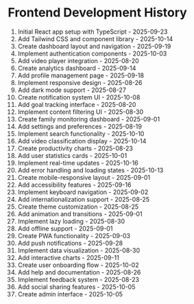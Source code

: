 # Frontend Development History

1. Initial React app setup with TypeScript - 2025-09-23
2. Add Tailwind CSS and component library - 2025-10-14
3. Create dashboard layout and navigation - 2025-09-19
4. Implement authentication components - 2025-10-03
5. Add video player integration - 2025-08-20
6. Create analytics dashboard - 2025-09-14
7. Add profile management page - 2025-09-18
8. Implement responsive design - 2025-08-26
9. Add dark mode support - 2025-08-27
10. Create notification system UI - 2025-10-08
11. Add goal tracking interface - 2025-08-20
12. Implement content filtering UI - 2025-08-30
13. Create family monitoring dashboard - 2025-09-01
14. Add settings and preferences - 2025-08-19
15. Implement search functionality - 2025-10-10
16. Add video classification display - 2025-10-14
17. Create productivity charts - 2025-08-23
18. Add user statistics cards - 2025-10-01
19. Implement real-time updates - 2025-10-16
20. Add error handling and loading states - 2025-10-13
21. Create mobile-responsive layout - 2025-09-01
22. Add accessibility features - 2025-09-16
23. Implement keyboard navigation - 2025-09-02
24. Add internationalization support - 2025-08-25
25. Create theme customization - 2025-08-25
26. Add animation and transitions - 2025-09-01
27. Implement lazy loading - 2025-08-30
28. Add offline support - 2025-09-01
29. Create PWA functionality - 2025-09-03
30. Add push notifications - 2025-09-28
31. Implement data visualization - 2025-08-30
32. Add interactive charts - 2025-09-11
33. Create user onboarding flow - 2025-10-02
34. Add help and documentation - 2025-08-26
35. Implement feedback system - 2025-08-23
36. Add social sharing features - 2025-10-05
37. Create admin interface - 2025-10-05
